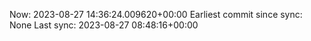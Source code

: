 Now: 2023-08-27 14:36:24.009620+00:00 Earliest commit since sync: None Last sync: 2023-08-27 08:48:16+00:00
